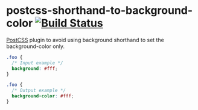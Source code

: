 # postcss-shorthand-to-background-color [![Build Status][ci-img]][ci]

[PostCSS] plugin to avoid using background shorthand to set the background-color only.

[PostCSS]: https://github.com/postcss/postcss
[ci-img]:  https://travis-ci.org/dmarchena/postcss-shorthand-to-background-color.svg
[ci]:      https://travis-ci.org/dmarchena/postcss-shorthand-to-background-color

```css
.foo {
  /* Input example */
  background: #fff;
}
```

```css
.foo {
  /* Output example */
  background-color: #fff;
}
```
